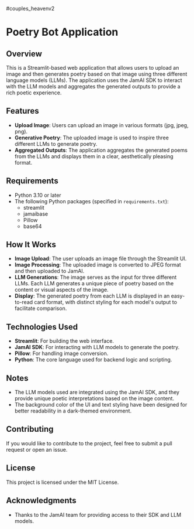 #couples_heavenv2

# Poetry Bot Application

## Overview
This is a Streamlit-based web application that allows users to upload an image and then generates poetry based on that image using three different language models (LLMs). The application uses the JamAI SDK to interact with the LLM models and aggregates the generated outputs to provide a rich poetic experience.

## Features
- **Upload Image**: Users can upload an image in various formats (jpg, jpeg, png).
- **Generative Poetry**: The uploaded image is used to inspire three different LLMs to generate poetry.
- **Aggregated Outputs**: The application aggregates the generated poems from the LLMs and displays them in a clear, aesthetically pleasing format.

## Requirements
- Python 3.10 or later
- The following Python packages (specified in `requirements.txt`):
  - streamlit
  - jamaibase
  - Pillow
  - base64



## How It Works
- **Image Upload**: The user uploads an image file through the Streamlit UI.
- **Image Processing**: The uploaded image is converted to JPEG format and then uploaded to JamAI.
- **LLM Generations**: The image serves as the input for three different LLMs. Each LLM generates a unique piece of poetry based on the content or visual aspects of the image.
- **Display**: The generated poetry from each LLM is displayed in an easy-to-read card format, with distinct styling for each model's output to facilitate comparison.

## Technologies Used
- **Streamlit**: For building the web interface.
- **JamAI SDK**: For interacting with LLM models to generate the poetry.
- **Pillow**: For handling image conversion.
- **Python**: The core language used for backend logic and scripting.

## Notes
- The LLM models used are integrated using the JamAI SDK, and they provide unique poetic interpretations based on the image content.
- The background color of the UI and text styling have been designed for better readability in a dark-themed environment.

## Contributing
If you would like to contribute to the project, feel free to submit a pull request or open an issue.

## License
This project is licensed under the MIT License.

## Acknowledgments
- Thanks to the JamAI team for providing access to their SDK and LLM models.

